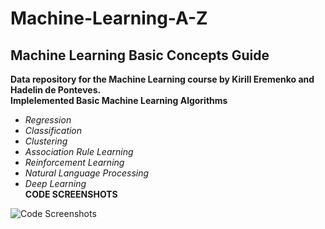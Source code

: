 # Machine-Learning-A-Z
## Machine Learning Basic Concepts Guide
**Data repository for the Machine Learning course by Kirill Eremenko and Hadelin de Ponteves.**<br />
**Implelemented Basic Machine Learning Algorithms**
- _Regression_
- _Classification_
- _Clustering_
- _Association Rule Learning_
- _Reinforcement Learning_
- _Natural Language Processing_
- _Deep Learning_
<br />**CODE SCREENSHOTS**
<img src = "https://github.com/nriteshranjan/Machine-Learning-A-Z/blob/master/Part%204%20-%20Clustering/Section%2024%20-%20K-Means%20Clustering/Annotation%202020-04-29%20123341.jpg"  title="Code Screenshots">
